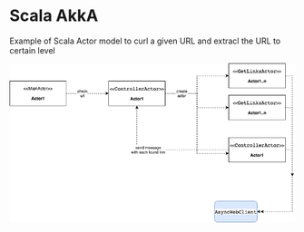 # Scala AkkA
Example of Scala Actor model to curl a given URL and extracl the URL to certain level 

![Architectural overview](WebCurlActorSystem.drawio.png)